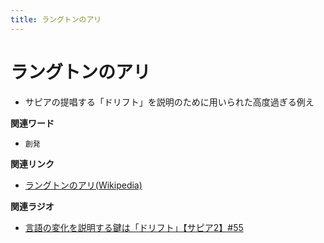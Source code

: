 ```yaml
---
title: ラングトンのアリ
---
```


# ラングトンのアリ


-   サピアの提唱する「ドリフト」を説明のために用いられた高度過ぎる例え

**関連ワード**

-   `創発`

**関連リンク**

-   [ラングトンのアリ(Wikipedia)](https://ja.wikipedia.org/wiki/ラングトンのアリ)

**関連ラジオ**

-   [言語の変化を説明する鍵は「ドリフト」【サピア2】#55](https://www.youtube.com/watch?v=h6zyDXsuVh8)
